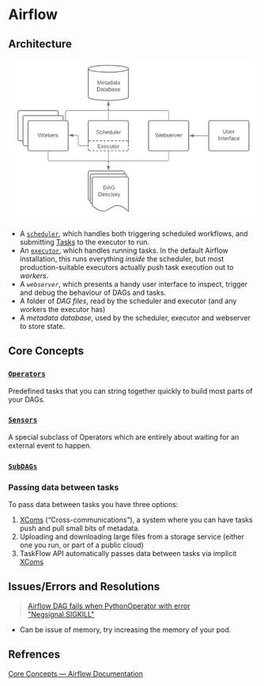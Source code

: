 # Airflow 

## **Architecture**

![architecture](architecture.png)

- A [`scheduler`](https://airflow.apache.org/docs/apache-airflow/stable/administration-and-deployment/scheduler.html), which handles both triggering scheduled workflows, and submitting [Tasks](https://airflow.apache.org/docs/apache-airflow/stable/core-concepts/tasks.html) to the executor to run.
- An [`executor`](https://airflow.apache.org/docs/apache-airflow/stable/core-concepts/executor/index.html), which handles running tasks. In the default Airflow installation, this runs everything *inside* the scheduler, but most production-suitable executors actually push task execution out to *workers*.
- A *`webserver`*, which presents a handy user interface to inspect, trigger and debug the behaviour of DAGs and tasks.
- A folder of *DAG files*, read by the scheduler and executor (and any workers the executor has)
- A *metadata database*, used by the scheduler, executor and webserver to store state.

## Core Concepts

### [`Operators`](https://airflow.apache.org/docs/apache-airflow/stable/core-concepts/operators.html)

Predefined tasks that you can string together quickly to build most parts of your DAGs.

### [`Sensors`](https://airflow.apache.org/docs/apache-airflow/stable/core-concepts/sensors.html)

A special subclass of Operators which are entirely about waiting for an external event to happen.

### [`SubDAGs`](https://airflow.apache.org/docs/apache-airflow/stable/core-concepts/dags.html#concepts-subdags)

### Passing data between tasks

To pass data between tasks you have three options:

1. [XComs](https://airflow.apache.org/docs/apache-airflow/stable/core-concepts/xcoms.html) (“Cross-communications”), a system where you can have tasks push and pull small bits of metadata.
2. Uploading and downloading large files from a storage service (either one you run, or part of a public cloud)
3. TaskFlow API automatically passes data between tasks via implicit [XComs](https://airflow.apache.org/docs/apache-airflow/stable/core-concepts/xcoms.html)


## Issues/Errors and Resolutions

> [Airflow DAG fails when PythonOperator with error "Negsignal.SIGKILL"](https://stackoverflow.com/questions/69231797/airflow-dag-fails-when-pythonoperator-with-error-negsignal-sigkill)
- Can be issue of memory, try increasing the memory of your pod.

## Refrences

[Core Concepts — Airflow Documentation](https://airflow.apache.org/docs/apache-airflow/stable/core-concepts/index.html)